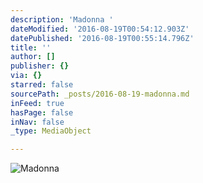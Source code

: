 ```yaml
---
description: 'Madonna '
dateModified: '2016-08-19T00:54:12.903Z'
datePublished: '2016-08-19T00:55:14.796Z'
title: ''
author: []
publisher: {}
via: {}
starred: false
sourcePath: _posts/2016-08-19-madonna.md
inFeed: true
hasPage: false
inNav: false
_type: MediaObject

---
```

![Madonna ](https://the-grid-user-content.s3-us-west-2.amazonaws.com/300945e6-6aab-4720-a56c-5d92d63249f9.jpg)